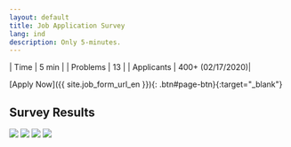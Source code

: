```yaml
---
layout: default
title: Job Application Survey
lang: ind
description: Only 5-minutes.
---
```




| Time | 5 min |
| Problems | 13 |
| Applicants | 400+ (02/17/2020)|

[Apply Now]({{ site.job_form_url_en }}){: .btn#page-btn}{:target="_blank"}

## Survey Results

<img src="https://lh3.googleusercontent.com/U84qUfQSWUtOTUHHo6Rh0Iq69csLvLqTz5VSASZkjqudhXOuCltyotSSvgvHHDJM2UglXxdzogn1syd3CgXeXdVUOPfnWz-rFnuIy0FgilUMlZF983CisuTEGZDoy94m_ke5mZqucA=w800">

<img src="https://lh3.googleusercontent.com/PeK9LoRq-ZEMHC1NLQH4d_rc2gLoSAjTwO84m1Ae7YaWaJXdR9fJxMa6ir01sueNTa02ZV01YPUjHnV1xrxtawH7HLtItKORGE8-mPjK3GGkGVcnJRWfyQn9RF-M3zvpQoXdOoLfYQ=w800">

<img src="https://lh3.googleusercontent.com/88QbSbLm76_Yu3TXqdwu3sNz67HY4Jw4Z_ruIjqtoKxGmvrFZoylsD2SDKVzO4M06-TDw4P8Rxk_oMa4Ij2hTDyoXbv6HgsImQyuedRhDfQORrvPwrGuaQAe0yQtqJ4wiWR7qHSPpQ=w800">

<img src="https://lh3.googleusercontent.com/CAc-OPMFppWOj3MVF9VWdkiBMNvRUIKawBOXYr8xLGmhhKdtpQpdgCQd5ah62WNvIUNBqIX-RFqmxQzi_V4aUNt-leeh-snkpr2z0ugYVZFL9QEtJjUsYJIyYSQV0yZavB3xB-12sQ=w800">